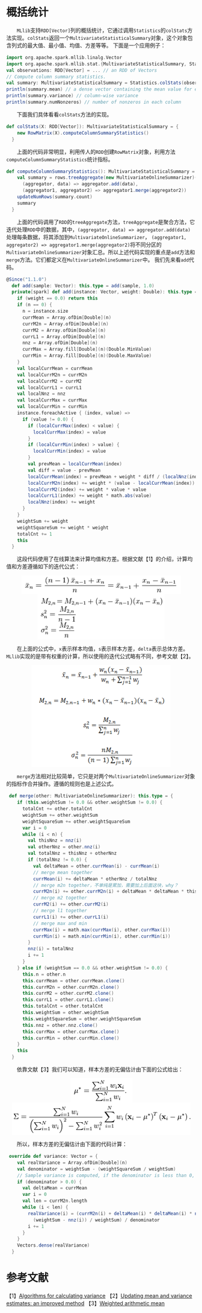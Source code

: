 # 概括统计

&emsp;&emsp;`MLlib`支持`RDD[Vector]`列的概括统计，它通过调用`Statistics`的`colStats`方法实现。`colStats`返回一个`MultivariateStatisticalSummary`对象，这个对象包含列式的最大值、最小值、均值、方差等等。
下面是一个应用例子：

```scala
import org.apache.spark.mllib.linalg.Vector
import org.apache.spark.mllib.stat.{MultivariateStatisticalSummary, Statistics}
val observations: RDD[Vector] = ... // an RDD of Vectors
// Compute column summary statistics.
val summary: MultivariateStatisticalSummary = Statistics.colStats(observations)
println(summary.mean) // a dense vector containing the mean value for each column
println(summary.variance) // column-wise variance
println(summary.numNonzeros) // number of nonzeros in each column
```
&emsp;&emsp;下面我们具体看看`colStats`方法的实现。

```scala
def colStats(X: RDD[Vector]): MultivariateStatisticalSummary = {
    new RowMatrix(X).computeColumnSummaryStatistics()
  }
```
&emsp;&emsp;上面的代码非常明显，利用传人的`RDD`创建`RowMatrix`对象，利用方法`computeColumnSummaryStatistics`统计指标。

```scala
def computeColumnSummaryStatistics(): MultivariateStatisticalSummary = {
    val summary = rows.treeAggregate(new MultivariateOnlineSummarizer)(
      (aggregator, data) => aggregator.add(data),
      (aggregator1, aggregator2) => aggregator1.merge(aggregator2))
    updateNumRows(summary.count)
    summary
  }
```
&emsp;&emsp;上面的代码调用了`RDD`的`treeAggregate`方法，`treeAggregate`是聚合方法，它迭代处理`RDD`中的数据，其中，`(aggregator, data) => aggregator.add(data)`处理每条数据，将其添加到`MultivariateOnlineSummarizer`，
`(aggregator1, aggregator2) => aggregator1.merge(aggregator2)`将不同分区的`MultivariateOnlineSummarizer`对象汇总。所以上述代码实现的重点是`add`方法和`merge`方法。它们都定义在`MultivariateOnlineSummarizer`中。
我们先来看`add`代码。

```scala
@Since("1.1.0")
  def add(sample: Vector): this.type = add(sample, 1.0)
  private[spark] def add(instance: Vector, weight: Double): this.type = {
    if (weight == 0.0) return this
    if (n == 0) {
      n = instance.size
      currMean = Array.ofDim[Double](n)
      currM2n = Array.ofDim[Double](n)
      currM2 = Array.ofDim[Double](n)
      currL1 = Array.ofDim[Double](n)
      nnz = Array.ofDim[Double](n)
      currMax = Array.fill[Double](n)(Double.MinValue)
      currMin = Array.fill[Double](n)(Double.MaxValue)
    }
    val localCurrMean = currMean
    val localCurrM2n = currM2n
    val localCurrM2 = currM2
    val localCurrL1 = currL1
    val localNnz = nnz
    val localCurrMax = currMax
    val localCurrMin = currMin
    instance.foreachActive { (index, value) =>
      if (value != 0.0) {
        if (localCurrMax(index) < value) {
          localCurrMax(index) = value
        }
        if (localCurrMin(index) > value) {
          localCurrMin(index) = value
        }
        val prevMean = localCurrMean(index)
        val diff = value - prevMean
        localCurrMean(index) = prevMean + weight * diff / (localNnz(index) + weight)
        localCurrM2n(index) += weight * (value - localCurrMean(index)) * diff
        localCurrM2(index) += weight * value * value
        localCurrL1(index) += weight * math.abs(value)
        localNnz(index) += weight
      }
    }
    weightSum += weight
    weightSquareSum += weight * weight
    totalCnt += 1
    this
  }
```
&emsp;&emsp;这段代码使用了在线算法来计算均值和方差。根据文献【1】的介绍，计算均值和方差遵循如下的迭代公式：

<div  align="center"><img src="imgs/1.1.png" width = "425" height = "50" alt="1.1" align="center" /></div>

<div  align="center"><img src="imgs/1.2.png" width = "340" height = "120" alt="1.2" align="center" /></div>

&emsp;&emsp;在上面的公式中，`x`表示样本均值，`s`表示样本方差，`delta`表示总体方差。`MLlib`实现的是带有权重的计算，所以使用的迭代公式略有不同，参考文献【2】。

<div  align="center"><img src="imgs/1.3.png" width = "370" height = "270" alt="1.1" align="center" /></div>

&emsp;&emsp;`merge`方法相对比较简单，它只是对两个`MultivariateOnlineSummarizer`对象的指标作合并操作。遵循的规则也是上述公式。

```scala
 def merge(other: MultivariateOnlineSummarizer): this.type = {
    if (this.weightSum != 0.0 && other.weightSum != 0.0) {
      totalCnt += other.totalCnt
      weightSum += other.weightSum
      weightSquareSum += other.weightSquareSum
      var i = 0
      while (i < n) {
        val thisNnz = nnz(i)
        val otherNnz = other.nnz(i)
        val totalNnz = thisNnz + otherNnz
        if (totalNnz != 0.0) {
          val deltaMean = other.currMean(i) - currMean(i)
          // merge mean together
          currMean(i) += deltaMean * otherNnz / totalNnz
          // merge m2n together，不单纯是累加，需要加上后面这块，why？
          currM2n(i) += other.currM2n(i) + deltaMean * deltaMean * thisNnz * otherNnz / totalNnz
          // merge m2 together
          currM2(i) += other.currM2(i)
          // merge l1 together
          currL1(i) += other.currL1(i)
          // merge max and min
          currMax(i) = math.max(currMax(i), other.currMax(i))
          currMin(i) = math.min(currMin(i), other.currMin(i))
        }
        nnz(i) = totalNnz
        i += 1
      }
    } else if (weightSum == 0.0 && other.weightSum != 0.0) {
      this.n = other.n
      this.currMean = other.currMean.clone()
      this.currM2n = other.currM2n.clone()
      this.currM2 = other.currM2.clone()
      this.currL1 = other.currL1.clone()
      this.totalCnt = other.totalCnt
      this.weightSum = other.weightSum
      this.weightSquareSum = other.weightSquareSum
      this.nnz = other.nnz.clone()
      this.currMax = other.currMax.clone()
      this.currMin = other.currMin.clone()
    }
    this
  }
```
&emsp;&emsp;依靠文献【3】我们可以知道，样本方差的无偏估计由下面的公式给出：

<div  align="center"><img src="imgs/1.4.png" width = "165" height = "65" alt="1.4" align="center" /></div>

<div  align="center"><img src="imgs/1.5.png" width = "475" height = "85" alt="1.5" align="center" /></div>

&emsp;&emsp;所以，样本方差的无偏估计由下面的代码计算：

```scala
 override def variance: Vector = {
    val realVariance = Array.ofDim[Double](n)
    val denominator = weightSum - (weightSquareSum / weightSum)
    // Sample variance is computed, if the denominator is less than 0, the variance is just 0.
    if (denominator > 0.0) {
      val deltaMean = currMean
      var i = 0
      val len = currM2n.length
      while (i < len) {
        realVariance(i) = (currM2n(i) + deltaMean(i) * deltaMean(i) * nnz(i) *
          (weightSum - nnz(i)) / weightSum) / denominator
        i += 1
      }
    }
    Vectors.dense(realVariance)
  }
```

# 参考文献

【1】[Algorithms for calculating variance](https://en.wikipedia.org/wiki/Algorithms_for_calculating_variance)
【2】[Updating mean and variance estimates: an improved method](http://people.xiph.org/~tterribe/tmp/homs/West79-_Updating_Mean_and_Variance_Estimates-_An_Improved_Method.pdf)
【3】[Weighted arithmetic mean](https://en.wikipedia.org/wiki/Weighted_arithmetic_mean)
